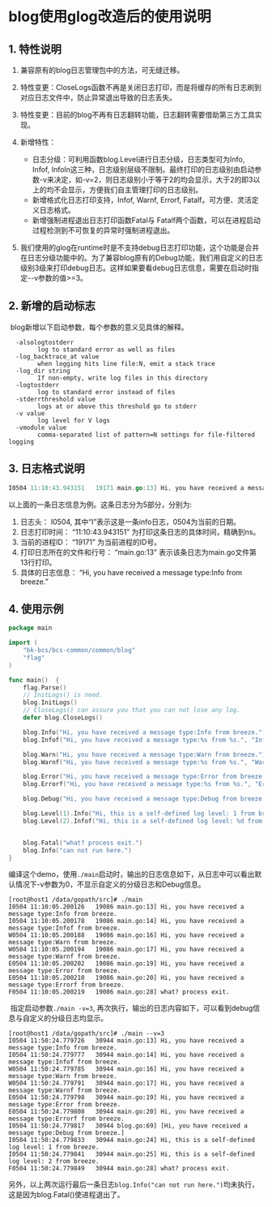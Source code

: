 # blog使用glog改造后的使用说明

## 1. 特性说明

1. 兼容原有的blog日志管理包中的方法，可无缝迁移。
2. 特性变更：CloseLogs函数不再是关闭日志打印，而是将缓存的所有日志刷到对应日志文件中，防止异常退出导致的日志丢失。
3. 特性变更：目前的blog不再有日志翻转功能，日志翻转需要借助第三方工具实现。
4. 新增特性：
   - 日志分级：可利用函数blog.Level进行日志分级，日志类型可为Info, Infof, Infoln这三种，日志级别层级不限制。最终打印的日志级别由启动参数-v来决定，如-v=2，则日志级别小于等于2的均会显示，大于2的即3以上的均不会显示，方便我们自主管理打印的日志级别。
   - 新增格式化日志打印支持，Infof, Warnf, Errorf, Fatalf。可方便、灵活定义日志格式。
   - 新增强制进程退出日志打印函数Fatal与 Fatalf两个函数，可以在进程启动过程检测到不可恢复的异常时强制进程退出。


5. 我们使用的glog在runtime时是不支持debug日志打印功能，这个功能是合并在日志分级功能中的。为了兼容blog原有的Debug功能，我们用自定义的日志级别3级来打印debug日志。这样如果要看debug日志信息，需要在启动时指定--v参数的值>=3。

## 2. 新增的启动标志

​	blog新增以下启动参数，每个参数的意义见具体的解释。

```
  -alsologtostderr
    	log to standard error as well as files
  -log_backtrace_at value
    	when logging hits line file:N, emit a stack trace
  -log_dir string
    	If non-empty, write log files in this directory
  -logtostderr
    	log to standard error instead of files
  -stderrthreshold value
    	logs at or above this threshold go to stderr
  -v value
    	log level for V logs
  -vmodule value
    	comma-separated list of pattern=N settings for file-filtered logging

```

## 3. 日志格式说明

```go
I0504 11:10:43.943151   19171 main.go:13] Hi, you have received a message type:Info from breeze.
```

以上面的一条日志信息为例。这条日志分为5部分，分别为:

1. 日志头： I0504, 其中“I”表示这是一条info日志，0504为当前的日期。
2. 日志打印时间： “11:10:43.943151” 为打印这条日志的具体时间，精确到ns。
3. 当前的进程ID： “19171” 为当前进程的ID号。
4. 打印日志所在的文件和行号： “main.go:13” 表示该条日志为main.go文件第13行打印。
5. 具体的日志信息： “Hi, you have received a message type:Info from breeze.”



## 4. 使用示例

```go
package main

import (
	"bk-bcs/bcs-common/common/blog"
	"flag"
)

func main()  {
	flag.Parse()
    // InitLogs() is need.
	blog.InitLogs()
    // CloseLogs() can assure you that you can not lose any log.
	defer blog.CloseLogs()

	blog.Info("Hi, you have received a message type:Info from breeze.")
	blog.Infof("Hi, you have received a message type:%s from %s.", "Infof", "breeze")

	blog.Warn("Hi, you have received a message type:Warn from breeze.")
	blog.Warnf("Hi, you have received a message type:%s from %s.", "Warnf", "breeze")

	blog.Error("Hi, you have received a message type:Error from breeze.")
	blog.Errorf("Hi, you have received a message type:%s from %s.", "Errorf", "breeze")

	blog.Debug("Hi, you have received a message type:Debug from breeze.")

	blog.Level(1).Info("Hi, this is a self-defined log level: 1 from breeze.")
	blog.Level(2).Infof("Hi, this is a self-defined log level: %d from %s.", 2, "breeze")


	blog.Fatal("what? process exit.")
	blog.Info("can not run here.")
}

```

​	编译这个demo，使用`./main`启动时，输出的日志信息如下，从日志中可以看出默认情况下-v参数为0，不显示自定义的分级日志和Debug信息。

```shell
[root@host1 /data/gopath/src]# ./main
I0504 11:10:05.200126   19086 main.go:13] Hi, you have received a message type:Info from breeze.
I0504 11:10:05.200178   19086 main.go:14] Hi, you have received a message type:Infof from breeze.
W0504 11:10:05.200188   19086 main.go:16] Hi, you have received a message type:Warn from breeze.
W0504 11:10:05.200194   19086 main.go:17] Hi, you have received a message type:Warnf from breeze.
E0504 11:10:05.200202   19086 main.go:19] Hi, you have received a message type:Error from breeze.
E0504 11:10:05.200210   19086 main.go:20] Hi, you have received a message type:Errorf from breeze.
F0504 11:10:05.200219   19086 main.go:28] what? process exit.

```

​	指定启动参数`./main -v=3`, 再次执行，输出的日志内容如下，可以看到debug信息与自定义的分级日志均显示。

```shell
[root@host1 /data/gopath/src]# ./main --v=3
I0504 11:50:24.779726   30944 main.go:13] Hi, you have received a message type:Info from breeze.
I0504 11:50:24.779777   30944 main.go:14] Hi, you have received a message type:Infof from breeze.
W0504 11:50:24.779785   30944 main.go:16] Hi, you have received a message type:Warn from breeze.
W0504 11:50:24.779791   30944 main.go:17] Hi, you have received a message type:Warnf from breeze.
E0504 11:50:24.779798   30944 main.go:19] Hi, you have received a message type:Error from breeze.
E0504 11:50:24.779808   30944 main.go:20] Hi, you have received a message type:Errorf from breeze.
I0504 11:50:24.779817   30944 blog.go:69] [Hi, you have received a message type:Debug from breeze.]
I0504 11:50:24.779833   30944 main.go:24] Hi, this is a self-defined log level: 1 from breeze.
I0504 11:50:24.779841   30944 main.go:25] Hi, this is a self-defined log level: 2 from breeze.
F0504 11:50:24.779849   30944 main.go:28] what? process exit.
```

​	另外，以上两次运行最后一条日志`blog.Info("can not run here.")`均未执行，这是因为blog.Fatal()使进程退出了。